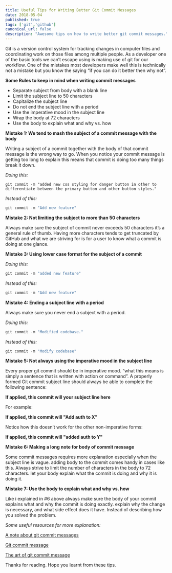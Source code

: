 ```yaml
---
title: Useful Tips for Writing Better Git Commit Messages
date: 2018-05-04
published: true
tags: ['git','github']
canonical_url: false
description: "Awesome tips on how to write better git commit messages."
---
```


<!-- <iframe title="parler" style="width: 100%; max-height: 115px; border: none;" src='https://api.parler.io/ss/player?url=https%3A%2F%2Fwww.parler.io%2Faudio%2F16923918848%2Fabd1faaf3f2d74f786b992c54dc14f96cf25165f.5b1fa3dd-ba67-4e9e-bb70-c71e6ecdda37.mp3'></iframe> -->

Git is a version control system for tracking changes in computer files and coordinating work on those files among multiple people. As a developer one of the basic tools we can’t escape using is making use of git for our workflow. One of the mistakes most developers make well this is technically not a mistake but you know the saying “if you can do it better then why not”.

**Some Rules to keep in mind when writing commit messages**

* Separate subject from body with a blank line
* Limit the subject line to 50 characters
* Capitalize the subject line
* Do not end the subject line with a period
* Use the imperative mood in the subject line
* Wrap the body at 72 characters
* Use the body to explain what and why vs. how

**Mistake 1: We tend to mash the subject of a commit message with the body**

Writing a subject of a commit together with the body of that commit message is the wrong way to go. When you notice your commit message is getting too long to explain this means that commit is doing too many things break it down.

_Doing this:_

```
git commit -m "added new css styling for danger button in other to differentiate between the primary button and other button styles."
```

_Instead of this:_

```js
git commit -m "Add new feature"
```

**Mistake 2: Not limiting the subject to more than 50 characters**

Always make sure the subject of commit never exceeds 50 characters it’s a general rule of thumb. Having more characters tends to get truncated by GitHub and what we are striving for is for a user to know what a commit is doing at one glance.

**Mistake 3: Using lower case format for the subject of a commit**

_Doing this:_

```js
git commit -m "added new feature"
```

_Instead of this:_

```js
git commit -m "Add new feature"
```

**Mistake 4: Ending a subject line with a period**

Always make sure you never end a subject with a period.

_Doing this:_

```js
git commit -m "Modified codebase."
```

_Instead of this:_

```js
git commit -m "Modify codebase"
```

**Mistake 5: Not always using the imperative mood in the subject line**

Every proper git commit should be in imperative mood. “what this means is simply a sentence that is written with action or command”. A properly formed Git commit subject line should always be able to complete the following sentence:

**If applied, this commit will your subject line here**

For example:

**If applied, this commit will "Add auth to X"**

Notice how this doesn’t work for the other non-imperative forms:

**If applied, this commit will "added auth to Y"**

**Mistake 6: Making a long note for body of commit message**

Some commit messages requires more explanation especially when the subject line is vague. adding body to the commit comes handy in cases like this. Always strive to limit the number of characters in the body to 72 characters. let your body explain what the commit is doing and why it is doing it.

**Mistake 7: Use the body to explain what and why vs. how**

Like i explained in #6 above always make sure the body of your commit explains what and why the commit is doing exactly. explain why the change is necessary, and what side effect does it have. Instead of describing how you solved the problem.

_Some useful resources for more explanation:_

[A note about git commit messages](http://tbaggery.com/2008/04/19/a-note-about-git-commit-messages.html)

[Git commit message](https://chris.beams.io/posts/git-commit/)

[The art of git commit message](http://alistapart.com/article/the-art-of-the-commit)

Thanks for reading. Hope you learnt from these tips.
